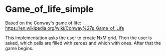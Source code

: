# Game_of_life_simple
Based on the Conway's game of life:  https://en.wikipedia.org/wiki/Conway%27s_Game_of_Life

This implementation asks the user to create NxM grid.
Then the user is asked, which cells are filled with zeroes and which with ones.
After that the game begins. 




